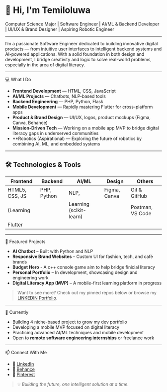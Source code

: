# 👋 Hi, I'm Temiloluwa

Computer Science Major | Software Engineer | AI/ML & Backend Developer | UI/UX & Brand Designer | Aspiring Robotic Engineer 

---

I’m a passionate Software Engineer dedicated to building innovative digital products — from intuitive user interfaces to intelligent backend systems and AI-powered applications. With a solid foundation in both design and development, I bridge creativity and logic to solve real-world problems, especially in the area of digital literacy.

---

💻 What I Do

- **Frontend Development** — HTML, CSS, JavaScript  
- **AI/ML Projects** — Chatbots, NLP-based tools
- **Backend Engineering** — PHP, Python, Flask
- **Mobile Development** — Rapidly mastering Flutter for cross-platform apps  
- **Product & Brand Design** — UI/UX, logos, product mockups (Figma, Canva, Behance)  
- **Mission-Driven Tech** — Working on a mobile app MVP to bridge digital literacy gaps in underserved communities
- **Robotics (Aspirational) — Exploring the future of robotics by combining AI, ML, and embedded systems

---

## 🛠️ Technologies & Tools

| Frontend       | Backend        | AI/ML        | Design        | Others           |
|----------------|----------------|--------------|----------------|------------------|
| HTML5, CSS, JS | PHP, Python    | NLP,         | Figma, Canva     | Git & GitHub     
| (Learning      |                | Learning (scikit-learn)| |  Postman, VS Code 
| Flutter        
---

📂 Featured Projects

- **AI Chatbot** – Built with Python and NLP  
- **Responsive Brand Websites** – Custom UI for fashion, tech, and café brands
- **Budget Hero** - A c++ console game aim to help bridge finicial literacy
- **Personal Portfolio** – In development, showcasing design and engineering work  
- **Digital Literacy App (MVP)** – A mobile-first learning platform in progress

> Want to see more? Check out my pinned repos below or browse my [LINKEDIN Portfolio](https://www.linkedin.com/in/temiloluwa-valentine-005882293/).

---

 📌 Currently

- Building 4 niche-based project to grow my dev portfolio  
- Developing a mobile MVP focused on digital literacy  
- Practicing advanced AI/ML techniques and mobile development  
- Open to **remote software engineering internships** or freelance work

---

 📫 Connect With Me

- 💼 [LinkedIn](www.linkedin.com/in/temiloluwa-valentine-005882293)  
- 🎨 [Behance](https://www.behance.net/temilolvalenti)  
- 📌 [Pinterest](https://www.pinterest.com/TemiloluwaValentine/)  

> 💡 *Building the future, one intelligent solution at a time.*
